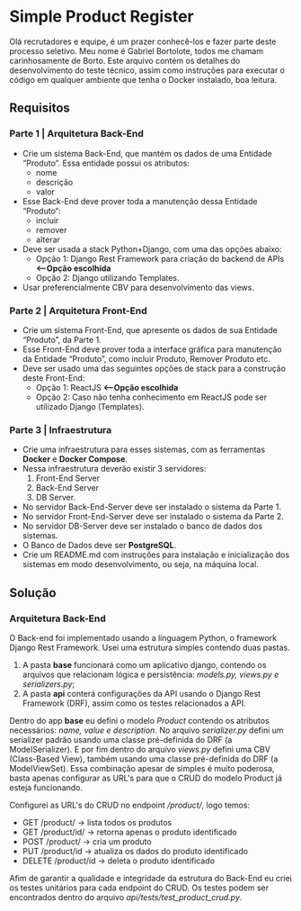 # Simple Product Register

Olá recrutadores e equipe, é um prazer conhecê-los e fazer parte deste processo seletivo. Meu nome é Gabriel Bortolote, todos me chamam carinhosamente de Borto. Este arquivo contém os detalhes do desenvolvimento do teste técnico, assim como instruções para executar o código em qualquer ambiente que tenha o Docker instalado, boa leitura.

## Requisitos

### Parte 1 | Arquitetura Back-End

- Crie um sistema Back-End, que mantém os dados de uma Entidade “Produto”. Essa entidade possui os atributos:
  - nome
  - descrição
  - valor
- Esse Back-End deve prover toda a manutenção dessa Entidade “Produto“:
  - incluir
  - remover
  - alterar
- Deve ser usada a stack Python+Django, com uma das opções abaixo:
  - Opção 1: Django Rest Framework para criação do backend de APIs **<--Opção escolhida**
  - Opção 2: Django utilizando Templates.
- Usar preferencialmente CBV para desenvolvimento das views.

### Parte 2 | Arquitetura Front-End

- Crie um sistema Front-End, que apresente os dados de sua Entidade “Produto”, da Parte 1.
- Esse Front-End deve prover toda a interface gráfica para manutenção da Entidade “Produto”, como  incluir Produto, Remover Produto etc.
- Deve ser usado uma das seguintes opções de stack para a construção deste Front-End:
  - Opção 1: ReactJS **<--Opção escolhida**
  - Opção 2: Caso não tenha conhecimento em ReactJS pode ser utilizado Django (Templates).

### Parte 3 | Infraestrutura

- Crie uma infraestrutura para esses sistemas, com as ferramentas **Docker** e **Docker Compose**.
- Nessa infraestrutura deverão existir 3 servidores:
  1. Front-End Server
  2. Back-End Server
  3. DB Server.
- No servidor Back-End-Server deve ser instalado o sistema da Parte 1.
- No servidor Front-End-Server deve ser instalado o sistema da Parte 2.
- No servidor DB-Server deve ser instalado o banco de dados dos sistemas.
- O Banco de Dados deve ser **PostgreSQL**.
- Crie um README.md com instruções para instalação e inicialização dos sistemas em modo  desenvolvimento, ou seja, na máquina local.

## Solução

### Arquitetura Back-End

O Back-end foi implementado usando a linguagem Python, o framework Django Rest Framework. Usei uma estrutura simples contendo duas pastas.

1. A pasta **base** funcionará como um aplicativo django, contendo os arquivos que relacionam lógica e persistência: *models.py, views.py e serializers.py*;
2. A pasta **api** conterá configurações da API usando o Django Rest Framework (DRF), assim como os testes relacionados a API.

Dentro do app **base** eu defini o modelo *Product* contendo os atributos necessários: *name, value e description*. No arquivo *serializer.py* defini um serializer padrão usando uma classe pré-definida do DRF (a ModelSerializer). E por fim dentro do arquivo *views.py* defini uma CBV (Class-Based View), também usando uma classe pré-definida do DRF (a ModelViewSet). Essa combinação apesar de simples é muito poderosa, basta apenas configurar as URL's para que o CRUD do modelo Product já esteja funcionando.

Configurei as URL's do CRUD no endpoint */product/*, logo temos:

- GET /product/ -> lista todos os produtos
- GET /product/id/ -> retorna apenas o produto identificado
- POST /product/ -> cria um produto
- PUT /product/id -> atualiza os dados do produto identificado
- DELETE /product/id -> deleta o produto identificado

Afim de garantir a qualidade e integridade da estrutura do Back-End eu criei os testes unitários para cada endpoint do CRUD. Os testes podem ser encontrados dentro do arquivo *api/tests/test_product_crud.py*.
